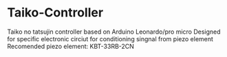 # Taiko-Controller
Taiko no tatsujin controller based on Arduino Leonardo/pro micro
Designed for specific electronic circiut for conditioning singnal from piezo element
Recomended piezo element: KBT-33RB-2CN
